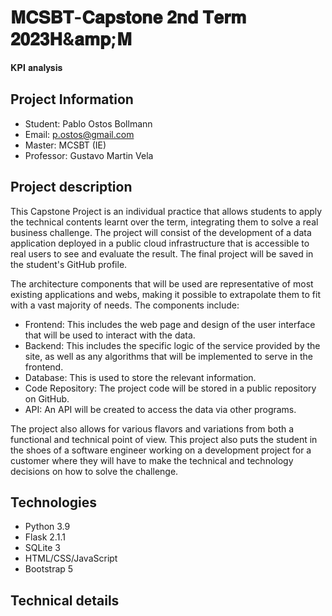 # 𝐌𝐂𝐒𝐁𝐓-𝐂𝐚𝐩𝐬𝐭𝐨𝐧𝐞 𝟐𝐧𝐝 𝐓𝐞𝐫𝐦 𝟐𝟎𝟐𝟑𝐇&𝐚𝐦𝐩;𝐌
𝐊𝐏𝐈 𝐚𝐧𝐚𝐥𝐲𝐬𝐢𝐬 

## Project Information

- Student: Pablo Ostos Bollmann
- Email: p.ostos@gmail.com
- Master: MCSBT (IE)
- Professor: Gustavo Martin Vela

## Project description
This Capstone Project is an individual practice that allows students to apply the technical contents learnt over the term, integrating them to solve a real business challenge. The project will consist of the development of a data application deployed in a public cloud infrastructure that is accessible to real users to see and evaluate the result. The final project will be saved in the student's GitHub profile.

The architecture components that will be used are representative of most existing applications and webs, making it possible to extrapolate them to fit with a vast majority of needs. The components include:

- Frontend: This includes the web page and design of the user interface that will be used to interact with the data.
- Backend: This includes the specific logic of the service provided by the site, as well as any algorithms that will be implemented to serve in the frontend.
- Database: This is used to store the relevant information.
- Code Repository: The project code will be stored in a public repository on GitHub.
- API: An API will be created to access the data via other programs.

The project also allows for various flavors and variations from both a functional and technical point of view.
This project also puts the student in the shoes of a software engineer working on a development project for a customer where they will have to make the technical and technology decisions on how to solve the challenge.

## Technologies
- Python 3.9
- Flask 2.1.1
- SQLite 3
- HTML/CSS/JavaScript
- Bootstrap 5

## Technical details


